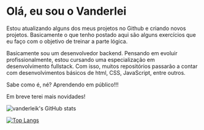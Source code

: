 # Olá, eu sou o Vanderlei

Estou atualizando alguns dos meus projetos no Github e criando novos projetos. Basicamente o que tenho postado aqui são alguns exercícios que eu faço com o objetivo de treinar a parte lógica.

Basicamente sou um desenvolvedor backend. Pensando em evoluir profissionalmente, estou cursando uma especialização em desenvolvimento fullstack. Com isso, muitos repositórios passarão a contar com desenvolvimentos básicos de html, CSS, JavaScript, entre outros.

Sabe como é, né? Aprendendo em público!!!

Em breve terei mais novidades!


![vanderleik's GitHub stats](https://github-readme-stats.vercel.app/api?username=vanderleik&show_icons=true&theme=radical)


[![Top Langs](https://github-readme-stats.vercel.app/api/top-langs/?username=vanderleik&layout=compact)](https://github.com/vanderleik/github-readme-stats)


